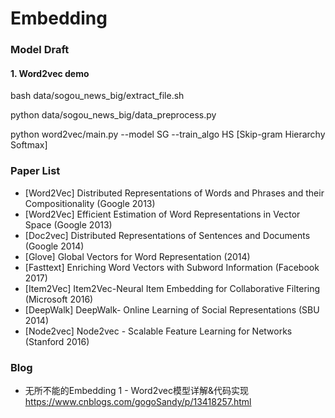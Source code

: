 # Embedding

### Model Draft

#### 1. Word2vec demo 
bash data/sogou_news_big/extract_file.sh

python data/sogou_news_big/data_preprocess.py

python word2vec/main.py --model SG --train_algo HS  [Skip-gram Hierarchy Softmax]


### Paper List 
- [Word2Vec] Distributed Representations of Words and Phrases and their Compositionality (Google 2013)
- [Word2Vec] Efficient Estimation of Word Representations in Vector Space (Google 2013)
- [Doc2vec] Distributed Representations of Sentences and Documents (Google 2014)
- [Glove] Global Vectors for Word Representation (2014)
- [Fasttext] Enriching Word Vectors with Subword Information (Facebook 2017)
- [Item2Vec] Item2Vec-Neural Item Embedding for Collaborative Filtering (Microsoft 2016)
- [DeepWalk] DeepWalk- Online Learning of Social Representations (SBU 2014)
- [Node2vec] Node2vec - Scalable Feature Learning for Networks (Stanford 2016)


### Blog 
- 无所不能的Embedding 1 - Word2vec模型详解&代码实现 https://www.cnblogs.com/gogoSandy/p/13418257.html